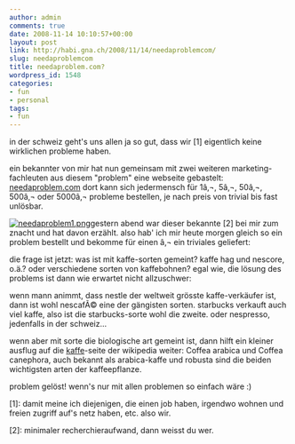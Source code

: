 ```yaml
---
author: admin
comments: true
date: 2008-11-14 10:10:57+00:00
layout: post
link: http://habi.gna.ch/2008/11/14/needaproblemcom/
slug: needaproblemcom
title: needaproblem.com?
wordpress_id: 1548
categories:
- fun
- personal
tags:
- fun
---
```


in der schweiz geht's uns allen ja so gut, dass wir [1] eigentlich keine wirklichen probleme haben.




ein bekannter von mir hat nun gemeinsam mit zwei weiteren marketing-fachleuten aus diesem "problem" eine webseite gebastelt: [needaproblem.com](http://www.needaproblem.com/) dort kann sich jedermensch für 1â‚¬, 5â‚¬, 50â‚¬, 500â‚¬ oder 5000â‚¬ probleme bestellen, je nach preis von trivial bis fast unlösbar.

[![needaproblem1.png](http://habi.gna.ch/wp-content/uploads/2008/11/needaproblem1.jpg)](http://habi.gna.ch/wp-content/uploads/2008/11/needaproblem1.png)gestern abend war dieser bekannte [2] bei mir zum znacht und hat davon erzählt. also hab' ich mir heute morgen gleich so ein problem bestellt und bekomme für einen â‚¬ ein triviales geliefert:




    







  die frage ist jetzt: was ist mit kaffe-sorten gemeint? kaffe hag und nescore, o.ä.? oder verschiedene sorten von kaffebohnen? egal wie, die lösung des problems ist dann wie erwartet nicht allzuschwer:  






wenn mann animmt, dass nestle der weltweit grösste kaffe-verkäufer ist, dann ist wohl nescafÃ© eine der gängisten sorten. starbucks verkauft auch viel kaffe, also ist die starbucks-sorte wohl die zweite. oder nespresso, jedenfalls in der schweiz...




wenn aber mit sorte die biologische art gemeint ist, dann hilft ein kleiner ausflug auf die [kaffe](http://de.wikipedia.org/wiki/Kaffee)-seite der wikipedia weiter: Coffea arabica und Coffea canephora, auch bekannt als arabica-kaffe und robusta sind die beiden wichtigsten arten der kaffeepflanze.

problem gelöst! wenn's nur mit allen problemen so einfach wäre :)  

[1]: damit meine ich diejenigen, die einen job haben, irgendwo wohnen und freien zugriff auf's netz haben, etc. also wir.



[2]: minimaler recherchieraufwand, dann weisst du wer.




